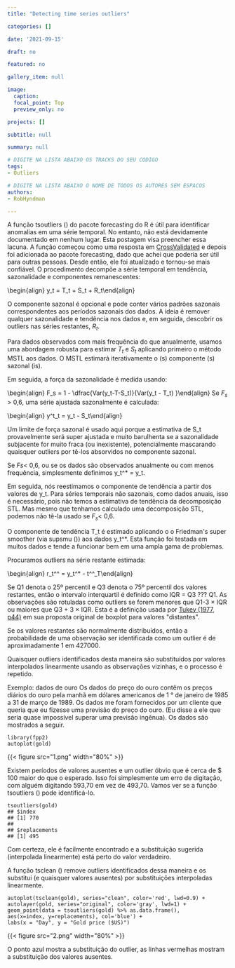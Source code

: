 ```yaml
---
title: "Detecting time series outliers"

categories: []

date: '2021-09-15' 

draft: no

featured: no

gallery_item: null

image:
  caption: 
  focal_point: Top
  preview_only: no

projects: []

subtitle: null

summary: null

# DIGITE NA LISTA ABAIXO OS TRACKS DO SEU CODIGO
tags: 
- Outliers

# DIGITE NA LISTA ABAIXO O NOME DE TODOS OS AUTORES SEM ESPACOS
authors:
- RobHyndman

---
```

A função tsoutliers () do pacote forecasting do R é útil para identificar anomalias em uma série temporal. No entanto, não está devidamente documentado em nenhum lugar. Esta postagem visa preencher essa lacuna.
A função começou como uma resposta em [CrossValidated](https://stats.stackexchange.com/questions/1142/simple-algorithm-for-online-outlier-detection-of-a-generic-time-series/1153#1153) e depois foi adicionada ao pacote forecasting, dado que achei que poderia ser útil para outras pessoas. Desde então, ele foi atualizado e tornou-se mais confiável.
O procedimento decompõe a série temporal em tendência, sazonalidade e componentes remanescentes:

\begin{align} y_t = T_t + S_t + R_t\end{align} 

O componente sazonal é opcional e pode conter vários padrões sazonais correspondentes aos períodos sazonais dos dados. A ideia é remover qualquer sazonalidade e tendência nos dados e, em seguida, descobrir os outliers nas séries restantes, $R_t$.

Para dados observados com mais frequência do que anualmente, usamos uma abordagem robusta para estimar $T_t$ e $S_t$ aplicando primeiro o método MSTL aos dados. O MSTL estimará iterativamente o (s) componente (s) sazonal (is).

Em seguida, a força da sazonalidade é medida usando:

\begin{align} F_s = 1 - \dfrac{Var(y_t-T-S_t)}{Var(y_t - T_t) }\end{align}
Se $F_s$ > 0,6, uma série ajustada sazonalmente é calculada:

\begin{align} y^t_t = y_t - S_t\end{align}

Um limite de força sazonal é usado aqui porque a estimativa de S_t provavelmente será super ajustada e muito barulhenta se a sazonalidade subjacente for muito fraca (ou inexistente), potencialmente mascarando quaisquer outliers por tê-los absorvidos no componente sazonal.

Se $Fs$< 0,6, ou se os dados são observados anualmente ou com menos frequência, simplesmente definimos y_t^* = y_t.

Em seguida, nós reestimamos o componente de tendência a partir dos valores de y_t. Para séries temporais não sazonais, como dados anuais, isso é necessário, pois não temos a estimativa de tendência da decomposição STL. Mas mesmo que tenhamos calculado uma decomposição STL, podemos não tê-la usado se $F_s$< 0,6.

O componente de tendência T_t é estimado aplicando o o Friedman's super smoother (via supsmu ()) aos dados y_t^*. Esta função foi testada em muitos dados e tende a funcionar bem em uma ampla gama de problemas.

Procuramos outliers na série restante estimada:

\begin{align} r_t^^ = y_t^* - t^^_T\end{align}

Se Q1 denota o 25º percentil e Q3 denota o 75º percentil dos valores restantes, então o intervalo interquartil é definido como IQR = Q3 ??? Q1. As observações são rotuladas como outliers se forem menores que Q1-3 × IQR ou maiores que Q3 + 3 × IQR. Esta é a definição usada por [Tukey (1977, p44)](https://www.amazon.com.br/dp/0134995457?geniuslink=true) em sua proposta original de boxplot para valores "distantes".

Se os valores restantes são normalmente distribuídos, então a probabilidade de uma observação ser identificada como um outlier é de aproximadamente 1 em 427000.

Quaisquer outliers identificados desta maneira são substituídos por valores interpolados linearmente usando as observações vizinhas, e o processo é repetido.


Exemplo: dados de ouro
Os dados do preço do ouro contêm os preços diários do ouro pela manhã em dólares americanos de 1 ° de janeiro de 1985 a 31 de março de 1989. Os dados me foram fornecidos por um cliente que queria que eu fizesse uma previsão do preço do ouro. (Eu disse a ele que seria quase impossível superar uma previsão ingênua). Os dados são mostrados a seguir.

    library(fpp2)
    autoplot(gold)

{{< figure src="1.png" width="80%" >}}


Existem períodos de valores ausentes e um outlier óbvio que é cerca de $ 100 maior do que o esperado. Isso foi simplesmente um erro de digitação, com alguém digitando 593,70 em vez de 493,70. Vamos ver se a função tsoutliers () pode identificá-lo.

    tsoutliers(gold)
    ## $index
    ## [1] 770
    ## 
    ## $replacements
    ## [1] 495

Com certeza, ele é facilmente encontrado e a substituição sugerida (interpolada linearmente) está perto do valor verdadeiro.

A função tsclean () remove outliers identificados dessa maneira e os substitui (e quaisquer valores ausentes) por substituições interpoladas linearmente.
    
    autoplot(tsclean(gold), series="clean", color='red', lwd=0.9) +
    autolayer(gold, series="original", color='gray', lwd=1) +
    geom_point(data = tsoutliers(gold) %>% as.data.frame(), 
    aes(x=index, y=replacements), col='blue') +
    labs(x = "Day", y = "Gold price ($US)")

{{< figure src="2.png" width="80%" >}}

O ponto azul mostra a substituição do outlier, as linhas vermelhas mostram a substituição dos valores ausentes.
